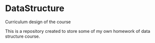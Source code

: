 # DataStructure
Curriculum design of the course


This is a repository created to store some of my own homework of data structure course.
